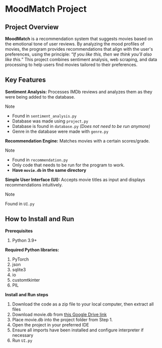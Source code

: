 # **MoodMatch Project**
## Project Overview
**MoodMatch** is a recommendation system that suggests movies based on the emotional tone of user reviews. By analyzing the mood profiles of movies, the program provides recommendations that align with the user's preferences, using the principle: “_If you like this, then we think you’ll also like this._” 
This project combines sentiment analysis, web scraping, and data processing to help users find movies tailored to their preferences.

## Key Features
**Sentiment Analysis:** Processes IMDb reviews and analyzes them as they were being added to the database.
> [!NOTE]
> - Found in `sentiment_analysis.py`
> - Database was made using `project.py`
> - Database is found in `database.py` _(Does not need to be run anymore)_
> - Genre in the database were made with `genre.py`

**Recommendation Engine:** Matches movies with a certain scores/grade.
> [!NOTE]
> - Found in `recommendation.py`
> - Only code that needs to be run for the program to work.
> - **Have `movie.db` in the same directory**

**Simple User Interface (UI):** Accepts movie titles as input and displays recommendations intuitively.
> [!NOTE]
> Found in `UI.py`

## How to Install and Run
**Prerequisites**
1. Python 3.9+
   
**Required Python libraries:**
1. PyTorch
3. json
4. sqlite3
5. io
6. customtkinter
7. PIL

**Install and Run steps**
1. Download the code as a zip file to your local computer, then extract all files
2. Download movie.db from [this Google Drive link](https://drive.google.com/file/d/1NivSQTVYfAjjiDlz0mTq0y1Pdc49QswS/view?usp=sharing)
3. Place movie.db into the project folder from Step 1.
4. Open the project in your preferred IDE
5. Ensure all imports have been installed and configure interpreter if necessary
6. Run `UI.py`
   
